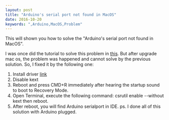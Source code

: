 ```yaml
---
layout: post
title: "Arduino's serial port not found in MacOS"
date: 2016-10-20
keywords: ",Arduino,MacOS,Problem"
---
```


This will shown you how to solve the "Arduino's serial port not found in MacOS".

I was once did the tutorial to solve this problem in [this](http://auycro.github.io/blog/2015/10/03/arduino-port-not-found-in-Mac).
But after upgrade mac os, the problem was happened and cannot solve by the previous solution.
So, I fixed it by the following one:

1. Install driver [link](https://github.com/auycro/auycro.github.io/tree/master/etc/file)
2. Disable kext
  1. Reboot and press CMD+R immediately after hearing the startup sound to boot to Recovery Mode.
  2. Open Terminal, execute the following command: csrutil enable --without kext then reboot.
3. After reboot, you will find Arduino serialport in IDE.
ps. I done all of this solution with Arduino plugged.
